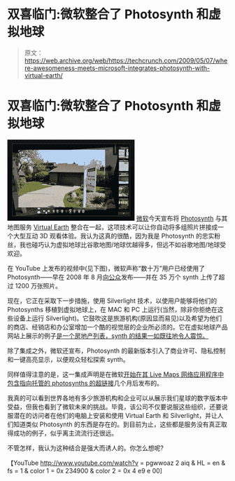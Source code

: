 # 双喜临门:微软整合了 Photosynth 和虚拟地球

> 原文：<https://web.archive.org/web/https://techcrunch.com/2009/05/07/where-awesomeness-meets-microsoft-integrates-photosynth-with-virtual-earth/>

# 双喜临门:微软整合了 Photosynth 和虚拟地球

![](img/ae6defc4ec02c66d83c2c4829bf3807a.png) [微软](https://web.archive.org/web/20230307225808/http://microsoft.com/)今天宣布将 [Photosynth](https://web.archive.org/web/20230307225808/http://photosynth.net/Default.aspx) 与其地图服务 [Virtual Earth](https://web.archive.org/web/20230307225808/http://www.microsoft.com/virtualearth/resources/news.aspx) 整合在一起，这项技术可以让你自动将多组照片拼接成一个大型互动 3D 观看体验。我认为这真的很酷，因为我是 Photosynth 的忠实粉丝，我也碰巧认为虚拟地球比谷歌地图/地球优越得多，但远不如谷歌地图/地球受欢迎。

在 YouTube 上发布的视频中(见下图)，微软声称“数十万”用户已经使用了 Photosynth——早在 2008 年 8 月[向公众](https://web.archive.org/web/20230307225808/http://www.crunchgear.com/2008/08/20/photosynth-its-here-its-awesome-and-now-its-yours/)发布——并在 35 万个 synth 上传了超过 1200 万张照片。

现在，它正在采取下一步措施，使用 Silverlight 技术，以使用户能够将他们的 Photosynths 移植到虚拟地球上，在 MAC 和 PC 上运行(当然，除非你拒绝在这些设备上运行 Silverlight)。它鼓吹这是旅游机构(原因显而易见)以及希望为他们的商店、经销店和办公室增加一个酷的视觉层的企业所必须的。它在虚拟地球产品网站上展示的例子[是一个房地产列表，synth 的结果一如既往地令人震惊。](https://web.archive.org/web/20230307225808/http://www.microsoft.com/virtualearth)

除了集成之外，微软还宣布，Photosynth 的最新版本引入了商业许可、隐私控制和一键高亮显示，以便观众轻松探索 synth。

同样值得注意的是，这一集成声明是在微软[开始在其 Live Maps 网络应用程序中包含指向托管的 photosynths 的超链接](https://web.archive.org/web/20230307225808/http://www.crunchgear.com/2008/11/06/live-maps-now-includes-photosynth-links/)几个月后发布的。

我真的可以看到世界各地有多少旅游机构和企业可以从展示我们星球的数字版本中受益，但我也看到了微软未来的挑战。毕竟，该公司不仅要说服这些组织，还要说服潜在的访问者在他们的电脑上安装和使用 Virtual Earth 和 Silverlight，并让人们知道类似 Photosynth 的东西是存在的。到目前为止，这些都是服务没有真正取得成功的例子，似乎离主流流行还很远。

不管怎样，我认为这种结合是强大而诱人的。你怎么想呢?

【YouTube http://www.youtube.com/watch?v = pgwwoaz 2 aiq & HL = en & fs = 1 & color 1 = 0x 234900 & color 2 = 0x 4 e9 e 00]
